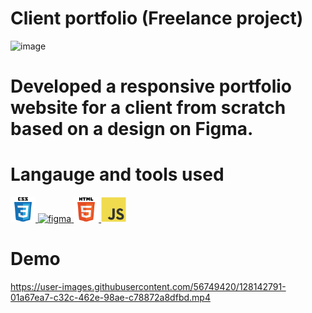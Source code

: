 # Client portfolio (Freelance project)


![image](https://user-images.githubusercontent.com/56749420/128139028-6bd82717-8324-4243-99c1-892d1f7d3964.png)

# Developed a responsive portfolio website for a client from scratch based on a design on Figma. 

# Langauge and tools used
<p align="left"> <a href="https://www.w3schools.com/css/" target="_blank"> <img src="https://raw.githubusercontent.com/devicons/devicon/master/icons/css3/css3-original-wordmark.svg" alt="css3" width="40" height="40"/> </a> <a href="https://www.figma.com/" target="_blank"> <img src="https://www.vectorlogo.zone/logos/figma/figma-icon.svg" alt="figma" width="40" height="40"/> </a> <a href="https://www.w3.org/html/" target="_blank"> <img src="https://raw.githubusercontent.com/devicons/devicon/master/icons/html5/html5-original-wordmark.svg" alt="html5" width="40" height="40"/> </a> <a href="https://developer.mozilla.org/en-US/docs/Web/JavaScript" target="_blank"> <img src="https://raw.githubusercontent.com/devicons/devicon/master/icons/javascript/javascript-original.svg" alt="javascript" width="40" height="40"/> </a> </p>

# Demo

https://user-images.githubusercontent.com/56749420/128142791-01a67ea7-c32c-462e-98ae-c78872a8dfbd.mp4




